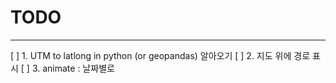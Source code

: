 
# TODO
-----
[ ] 1. UTM to latlong in python (or geopandas) 알아오기
[ ] 2. 지도 위에 경로 표시
[ ] 3. animate : 날짜별로
